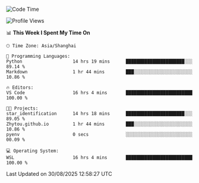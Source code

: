<!--START_SECTION:waka-->
![Code Time](http://img.shields.io/badge/Code%20Time-3%2C096%20hrs%2029%20mins-blue)

![Profile Views](http://img.shields.io/badge/Profile%20Views-0-blue)

📊 **This Week I Spent My Time On** 

```text
🕑︎ Time Zone: Asia/Shanghai

💬 Programming Languages: 
Python                   14 hrs 19 mins      ██████████████████████░░░   89.14 % 
Markdown                 1 hr 44 mins        ███░░░░░░░░░░░░░░░░░░░░░░   10.86 % 

🔥 Editors: 
VS Code                  16 hrs 4 mins       █████████████████████████   100.00 % 

🐱‍💻 Projects: 
star_identification      14 hrs 18 mins      ██████████████████████░░░   89.05 % 
Zhytou.github.io         1 hr 44 mins        ███░░░░░░░░░░░░░░░░░░░░░░   10.86 % 
pyenv                    0 secs              ░░░░░░░░░░░░░░░░░░░░░░░░░   00.09 % 

💻 Operating System: 
WSL                      16 hrs 4 mins       █████████████████████████   100.00 % 
```


 Last Updated on 30/08/2025 12:58:27 UTC
<!--END_SECTION:waka-->